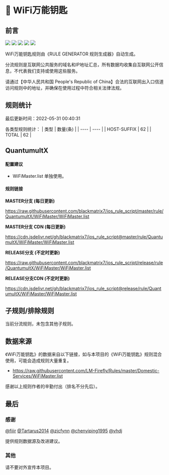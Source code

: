 # 🧸 WiFi万能钥匙

## 前言

![](https://shields.io/badge/-移除重复规则-ff69b4) ![](https://shields.io/badge/-DOMAIN与DOMAIN--SUFFIX合并-green) ![](https://shields.io/badge/-DOMAIN--SUFFIX间合并-critical) ![](https://shields.io/badge/-DOMAIN--SUFFIX与DOMAIN--KEYWORD合并-blue) ![](https://shields.io/badge/-IP--CIDR(6)合并-blueviolet) 

WiFi万能钥匙规则由《RULE GENERATOR 规则生成器》自动生成。

分流规则是互联网公共服务的域名和IP地址汇总，所有数据均收集自互联网公开信息，不代表我们支持或使用这些服务。

请通过【中华人民共和国 People's Republic of China】合法的互联网出入口信道访问规则中的地址，并确保在使用过程中符合相关法律法规。

## 规则统计

最后更新时间：2022-05-31 00:40:31

各类型规则统计：
| 类型 | 数量(条)  | 
| ---- | ----  |
| HOST-SUFFIX | 62  | 
| TOTAL | 62  | 


## QuantumultX 

#### 配置建议
- WiFiMaster.list 单独使用。

#### 规则链接
**MASTER分支 (每日更新)**

https://raw.githubusercontent.com/blackmatrix7/ios_rule_script/master/rule/QuantumultX/WiFiMaster/WiFiMaster.list

**MASTER分支 CDN (每日更新)**

https://cdn.jsdelivr.net/gh/blackmatrix7/ios_rule_script@master/rule/QuantumultX/WiFiMaster/WiFiMaster.list

**RELEASE分支 (不定时更新)**

https://raw.githubusercontent.com/blackmatrix7/ios_rule_script/release/rule/QuantumultX/WiFiMaster/WiFiMaster.list

**RELEASE分支CDN (不定时更新)**

https://cdn.jsdelivr.net/gh/blackmatrix7/ios_rule_script@release/rule/QuantumultX/WiFiMaster/WiFiMaster.list

## 子规则/排除规则


当前分流规则，未包含其他子规则。

## 数据来源

《WiFi万能钥匙》的数据来自以下链接，如与本项目的《WiFi万能钥匙》规则混合使用，可能会造成规则大量重复。

- https://raw.githubusercontent.com/LM-Firefly/Rules/master/Domestic-Services/WiFiMaster.list


感谢以上规则作者的辛勤付出（排名不分先后）。

## 最后

### 感谢

[@fiiir](https://github.com/fiiir) [@Tartarus2014](https://github.com/Tartarus2014) [@zjcfynn](https://github.com/zjcfynn) [@chenyiping1995](https://github.com/chenyiping1995) [@vhdj](https://github.com/vhdj)

提供规则数据源及改进建议。

### 其他

请不要对外宣传本项目。
